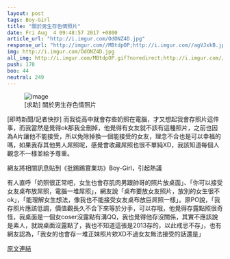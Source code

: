 ```yaml
---
layout: post
tags: Boy-Girl
title: "關於男生存色情照片"
date: Fri Aug  4 09:48:57 2017 +0800
article_url: "http://i.imgur.com/OdONZ4D.jpg"
response_url: "http://imgur.com//MBtdpOP;http://i.imgur.com//agVJxkB.jpg;http://i.imgur.com//KQbsRaR.jpg;http://i.imgur.com//f2aM6VR.jpg"
img: http://i.imgur.com/OdONZ4D.jpg
all_img: http://i.imgur.com/MBtdpOP.gif?noredirect;http://i.imgur.com//agVJxkB.jpg;http://i.imgur.com//KQbsRaR.jpg;http://i.imgur.com//f2aM6VR.jpg
push: 178
boo: 44
neutral: 249
---
```


<figure>
<img src="http://i.imgur.com/OdONZ4D.jpg" alt="image">
<figcaption>
[求助] 關於男生存色情照片
</figcaption>
</figure>



[即時新聞/記者快抄] 而我從高中就會存些奶照在電腦，才又想起我會存照片這件事，而我當然是覺得ok那我全刪掉，他覺得有女友就不該有這種照片，之前也因為A片讓他不能接受，所以免除掉換一個能接受的女友，理念不合也是可以幸福的嗎，如果我存其他男人屌照呢，感覺會收藏屌照也很不單純XD，我該知道每個人觀念不一樣並給予尊重。

網友將相關訊息貼到《批踢踢實業坊》Boy-Girl，引起熱議

有人直呼「奶照很正常吧，女生也會存肌肉男跟帥哥的照片放桌面」、「你可以接受女友桌布放屌照，電腦一堆屌照」，網友說「桌布要放女友照片，放別的女生很不ok」，「能理解女生想法，像我也不能接受女友桌布放巨屌照一樣」。原PO說，「我存照片應該低調，價值觀長久不合下來等於分手，可以存哦，他覺得存露點照很奇怪，我桌面是一個女coser沒露點有溝QQ，我也覺得他存沒關係，其實不應該說是素人，就說桌面沒露點了，我也不知道這張是2013存的，以此戒忌不存」，也有網友認為，「我女的也會存一堆正妹照片欸XD不過女友無法接受的話還是」

<a href = "https://www.ptt.cc/bbs/Boy-Girl/M.1501811340.A.C76.html">原文連結</a>

